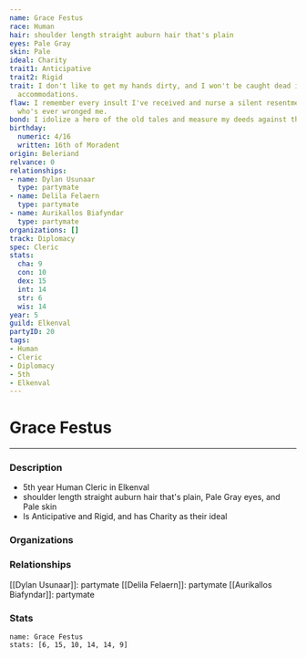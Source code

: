 ```yaml
---
name: Grace Festus
race: Human
hair: shoulder length straight auburn hair that's plain
eyes: Pale Gray
skin: Pale
ideal: Charity
trait1: Anticipative
trait2: Rigid
trait: I don't like to get my hands dirty, and I won't be caught dead in unsuitable
  accommodations.
flaw: I remember every insult I've received and nurse a silent resentment toward anyone
  who's ever wronged me.
bond: I idolize a hero of the old tales and measure my deeds against that person's.
birthday:
  numeric: 4/16
  written: 16th of Moradent
origin: Beleriand
relvance: 0
relationships:
- name: Dylan Usunaar
  type: partymate
- name: Delila Felaern
  type: partymate
- name: Aurikallos Biafyndar
  type: partymate
organizations: []
track: Diplomacy
spec: Cleric
stats:
  cha: 9
  con: 10
  dex: 15
  int: 14
  str: 6
  wis: 14
year: 5
guild: Elkenval
partyID: 20
tags:
- Human
- Cleric
- Diplomacy
- 5th
- Elkenval
---
```

# Grace Festus
---
### Description
- 5th year Human Cleric in Elkenval
- shoulder length straight auburn hair that's plain, Pale Gray eyes, and Pale skin
- Is Anticipative and Rigid, and has Charity as their ideal

### Organizations
### Relationships
[[Dylan Usunaar]]: partymate
[[Delila Felaern]]: partymate
[[Aurikallos Biafyndar]]: partymate
### Stats
```statblock
name: Grace Festus
stats: [6, 15, 10, 14, 14, 9]
```
